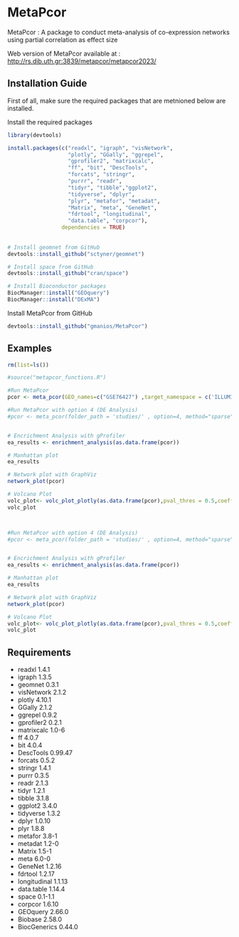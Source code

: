 # MetaPcor

MetaPcor : A package to conduct meta-analysis of co-expression networks using partial correlation as effect size

Web version of MetaPcor available at : http://rs.dib.uth.gr:3839/metapcor/metapcor2023/




## Installation Guide

First of all, make sure the required packages that are metnioned below are installed. 

Install the required packages

```R
library(devtools)

install.packages(c("readxl", "igraph", "visNetwork",
                   "plotly", "GGally", "ggrepel",
                   "gprofiler2", "matrixcalc", 
                   "ff", "bit", "DescTools",
                   "forcats", "stringr",
                   "purrr", "readr",
                   "tidyr", "tibble","ggplot2", 
                   "tidyverse", "dplyr",
                   "plyr", "metafor", "metadat", 
                   "Matrix", "meta", "GeneNet",
                   "fdrtool", "longitudinal", 
                   "data.table", "corpcor"), 
                 dependencies = TRUE)
                 
                 
# Install geomnet from GitHub
devtools::install_github("sctyner/geomnet")

# Install space from GitHub
devtools::install_github("cran/space")     

# Install Bioconductor packages
BiocManager::install("GEOquery")
BiocManager::install("DExMA")

```
Install MetaPcor from GitHub
```R
devtools::install_github("gmanios/MetaPcor") 
```


## Examples 

```R 
rm(list=ls())  

#source("metapcor_functions.R")

#Run MetaPcor 
pcor <- meta_pcor(GEO_names=c("GSE76427") ,target_namespace = c('ILLUMINA_HUMANHT_12_V4'), option=2, method="sparse", meta_method= "random", pvalue_thres = 0.01,l1  = 0.6 ,l2 = 0)

#Run MetaPcor with option 4 (DE Analysis)
#pcor <- meta_pcor(folder_path = 'studies/' , option=4, method="sparse", meta_method= "random",l1  = 0.6 ,l2 = 0)


# Encrichment Analysis with gProfiler
ea_results <- enrichment_analysis(as.data.frame(pcor))

# Manhattan plot
ea_results

# Network plot with GraphViz
network_plot(pcor)

# Volcano Plot
volc_plot<- volc_plot_plotly(as.data.frame(pcor),pval_thres = 0.5,coeff_thres = 0.1)
volc_plot



#Run MetaPcor with option 4 (DE Analysis)
#pcor <- meta_pcor(folder_path = 'studies/' , option=4, method="sparse", meta_method= "random",l1  = 0.6 ,l2 = 0)


# Encrichment Analysis with gProfiler
ea_results <- enrichment_analysis(as.data.frame(pcor))

# Manhattan plot
ea_results

# Network plot with GraphViz
network_plot(pcor)

# Volcano Plot
volc_plot<- volc_plot_plotly(as.data.frame(pcor),pval_thres = 0.5,coeff_thres = 0.1)
volc_plot


```

## Requirements

* readxl 1.4.1
* igraph 1.3.5
* geomnet 0.3.1
* visNetwork 2.1.2
* plotly 4.10.1
* GGally 2.1.2
* ggrepel 0.9.2
* gprofiler2 0.2.1
* matrixcalc 1.0-6
* ff 4.0.7
* bit 4.0.4
* DescTools 0.99.47
* forcats 0.5.2
* stringr 1.4.1
* purrr 0.3.5
* readr 2.1.3
* tidyr 1.2.1
* tibble 3.1.8
* ggplot2 3.4.0
* tidyverse 1.3.2
* dplyr 1.0.10
* plyr 1.8.8
* metafor 3.8-1
* metadat 1.2-0
* Matrix 1.5-1
* meta 6.0-0
* GeneNet 1.2.16
* fdrtool 1.2.17
* longitudinal 1.1.13
* data.table 1.14.4
* space 0.1-1.1
* corpcor 1.6.10
* GEOquery 2.66.0
* Biobase 2.58.0
* BiocGenerics 0.44.0

